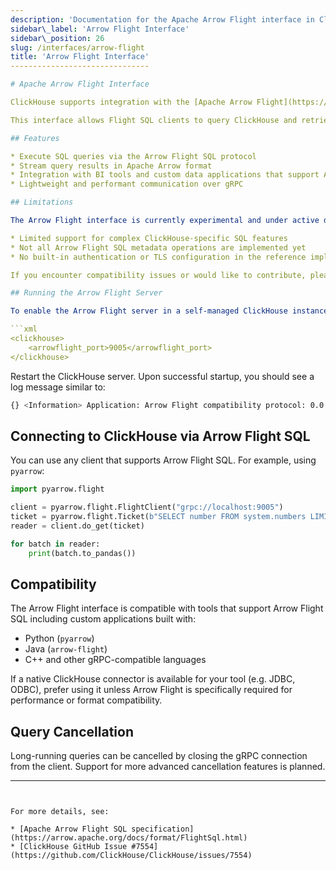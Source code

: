 ```yaml
---
description: 'Documentation for the Apache Arrow Flight interface in ClickHouse, allowing Flight SQL clients to connect to ClickHouse'
sidebar\_label: 'Arrow Flight Interface'
sidebar\_position: 26
slug: /interfaces/arrow-flight
title: 'Arrow Flight Interface'
-------------------------------

# Apache Arrow Flight Interface

ClickHouse supports integration with the [Apache Arrow Flight](https://arrow.apache.org/docs/format/Flight.html) protocol — a high-performance RPC framework designed for efficient columnar data transport using the Arrow IPC format over gRPC.

This interface allows Flight SQL clients to query ClickHouse and retrieve results in the Arrow format, providing high throughput and low latency for analytical workloads.

## Features

* Execute SQL queries via the Arrow Flight SQL protocol
* Stream query results in Apache Arrow format
* Integration with BI tools and custom data applications that support Arrow Flight
* Lightweight and performant communication over gRPC

## Limitations

The Arrow Flight interface is currently experimental and under active development. Known limitations include:

* Limited support for complex ClickHouse-specific SQL features
* Not all Arrow Flight SQL metadata operations are implemented yet
* No built-in authentication or TLS configuration in the reference implementation

If you encounter compatibility issues or would like to contribute, please [create an issue](https://github.com/ClickHouse/ClickHouse/issues) in the ClickHouse repository.

## Running the Arrow Flight Server

To enable the Arrow Flight server in a self-managed ClickHouse instance, add the following configuration to your server config:

```xml
<clickhouse>
    <arrowflight_port>9005</arrowflight_port>
</clickhouse>
```

Restart the ClickHouse server. Upon successful startup, you should see a log message similar to:

```bash
{} <Information> Application: Arrow Flight compatibility protocol: 0.0.0.0:9005
```

## Connecting to ClickHouse via Arrow Flight SQL

You can use any client that supports Arrow Flight SQL. For example, using `pyarrow`:

```python
import pyarrow.flight

client = pyarrow.flight.FlightClient("grpc://localhost:9005")
ticket = pyarrow.flight.Ticket(b"SELECT number FROM system.numbers LIMIT 10")
reader = client.do_get(ticket)

for batch in reader:
    print(batch.to_pandas())
```

## Compatibility

The Arrow Flight interface is compatible with tools that support Arrow Flight SQL including custom applications built with:

* Python (`pyarrow`)
* Java (`arrow-flight`)
* C++ and other gRPC-compatible languages

If a native ClickHouse connector is available for your tool (e.g. JDBC, ODBC), prefer using it unless Arrow Flight is specifically required for performance or format compatibility.

## Query Cancellation

Long-running queries can be cancelled by closing the gRPC connection from the client. Support for more advanced cancellation features is planned.

---
```


For more details, see:

* [Apache Arrow Flight SQL specification](https://arrow.apache.org/docs/format/FlightSql.html)
* [ClickHouse GitHub Issue #7554](https://github.com/ClickHouse/ClickHouse/issues/7554)
